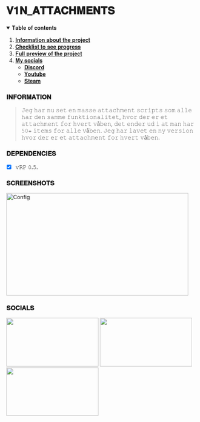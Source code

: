 # 𝐕𝟏𝐍_𝐀𝐓𝐓𝐀𝐂𝐇𝐌𝐄𝐍𝐓𝐒

<details open="open">
  <summary>𝐓𝐚𝐛𝐥𝐞 𝐨𝐟 𝐜𝐨𝐧𝐭𝐞𝐧𝐭𝐬</summary>
  <ol>
    <li><a href="#𝐈𝐍𝐅𝐎𝐑𝐌𝐀𝐓𝐈𝐎𝐍">𝐈𝐧𝐟𝐨𝐫𝐦𝐚𝐭𝐢𝐨𝐧 𝐚𝐛𝐨𝐮𝐭 𝐭𝐡𝐞 𝐩𝐫𝐨𝐣𝐞𝐜𝐭</a></li>
    <li><a href="#𝐂𝐇𝐄𝐂𝐊𝐋𝐈𝐒𝐓">𝐂𝐡𝐞𝐜𝐤𝐥𝐢𝐬𝐭 𝐭𝐨 𝐬𝐞𝐞 𝐩𝐫𝐨𝐠𝐫𝐞𝐬𝐬</a></li>
    <li><a href="#𝐏𝐑𝐄𝐕𝐈𝐄𝐖">𝐅𝐮𝐥𝐥 𝐩𝐫𝐞𝐯𝐢𝐞𝐰 𝐨𝐟 𝐭𝐡𝐞 𝐩𝐫𝐨𝐣𝐞𝐜𝐭</a></li>
    <li>
      <a href="#𝐒𝐎𝐂𝐈𝐀𝐋𝐒">𝐌𝐲 𝐬𝐨𝐜𝐢𝐚𝐥𝐬</a>
      <ul>
        <li><a href="https://discord.gg/j6T9779uCd">𝐃𝐢𝐬𝐜𝐨𝐫𝐝</a></li>
        <li><a href="https://www.youtube.com/channel/UCaBZGvYryg09IS-uaSHyfPw">𝐘𝐨𝐮𝐭𝐮𝐛𝐞</a></li>
        <li><a href="https://steamcommunity.com/id/V1NDs">𝐒𝐭𝐞𝐚𝐦</a></li>
      </ul>
    </li>
  </ol>
</details>

### 𝐈𝐍𝐅𝐎𝐑𝐌𝐀𝐓𝐈𝐎𝐍
> 𝙹𝚎𝚐 𝚑𝚊𝚛 𝚗𝚞 𝚜𝚎𝚝 𝚎𝚗 𝚖𝚊𝚜𝚜𝚎 𝚊𝚝𝚝𝚊𝚌𝚑𝚖𝚎𝚗𝚝 𝚜𝚌𝚛𝚒𝚙𝚝𝚜 𝚜𝚘𝚖 𝚊𝚕𝚕𝚎 𝚑𝚊𝚛 𝚍𝚎𝚗 𝚜𝚊𝚖𝚖𝚎 𝚏𝚞𝚗𝚔𝚝𝚒𝚘𝚗𝚊𝚕𝚒𝚝𝚎𝚝, 𝚑𝚟𝚘𝚛 𝚍𝚎𝚛 𝚎𝚛 𝚎𝚝 𝚊𝚝𝚝𝚊𝚌𝚑𝚖𝚎𝚗𝚝 𝚏𝚘𝚛 𝚑𝚟𝚎𝚛𝚝 𝚟å𝚋𝚎𝚗, 𝚍𝚎𝚝 𝚎𝚗𝚍𝚎𝚛 𝚞𝚍 𝚒 𝚊𝚝 𝚖𝚊𝚗 𝚑𝚊𝚛 𝟻𝟶+ 𝚒𝚝𝚎𝚖𝚜 𝚏𝚘𝚛 𝚊𝚕𝚕𝚎 𝚟å𝚋𝚎𝚗. 𝙹𝚎𝚐 𝚑𝚊𝚛 𝚕𝚊𝚟𝚎𝚝 𝚎𝚗 𝚗𝚢 𝚟𝚎𝚛𝚜𝚒𝚘𝚗 𝚑𝚟𝚘𝚛 𝚍𝚎𝚛 𝚎𝚛 𝚎𝚝 𝚊𝚝𝚝𝚊𝚌𝚑𝚖𝚎𝚗𝚝 𝚏𝚘𝚛 𝚑𝚟𝚎𝚛𝚝 𝚟å𝚋𝚎𝚗.

### 𝐃𝐄𝐏𝐄𝐍𝐃𝐄𝐍𝐂𝐈𝐄𝐒
- [x] 𝚟𝚁𝙿 𝟶.𝟻.

### 𝐒𝐂𝐑𝐄𝐄𝐍𝐒𝐇𝐎𝐓𝐒
<img src="https://imgur.com/s05HHi6.png" alt="Config" width="480px" height="270px">

### 𝐒𝐎𝐂𝐈𝐀𝐋𝐒
[<img src="https://cdn.vox-cdn.com/thumbor/VlgzMj5_REvgw7vItUeOy0KSYnY=/0x172:2400x1429/fit-in/1200x630/cdn.vox-cdn.com/uploads/chorus_asset/file/11946613/discord_logo_wordmark_2400.jpg" width="243px" height="127.575px">](https://discord.gg/j6T9779uCd) [<img src="https://1000logos.net/wp-content/uploads/2017/05/Old-YouTube-logo.jpg" width="243px" height="127.575px">](https://www.youtube.com/channel/UCaBZGvYryg09IS-uaSHyfPw) [<img src="https://nightwing.stevivor.com/wp-content/uploads/2018/11/steam-logo.jpg" width="243px" height="127.575px">](https://steamcommunity.com/id/V1NDs)
